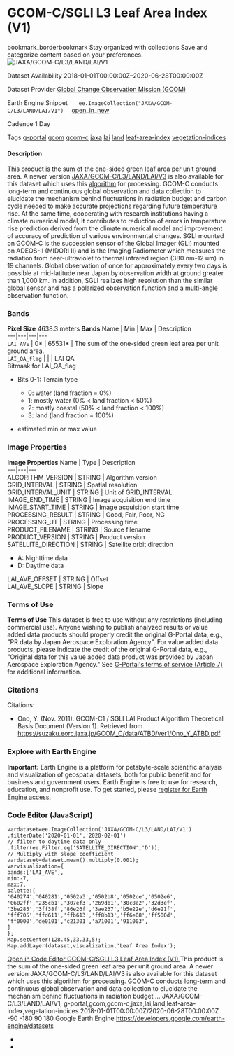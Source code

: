  
#  GCOM-C/SGLI L3 Leaf Area Index (V1) 
bookmark_borderbookmark Stay organized with collections  Save and categorize content based on your preferences. 
![JAXA/GCOM-C/L3/LAND/LAI/V1](https://developers.google.com/earth-engine/datasets/images/JAXA/JAXA_GCOM-C_L3_LAND_LAI_V1_sample.png) 

Dataset Availability
    2018-01-01T00:00:00Z–2020-06-28T00:00:00Z 

Dataset Provider
     [ Global Change Observation Mission (GCOM) ](https://suzaku.eorc.jaxa.jp/GCOM/index.html) 

Earth Engine Snippet
     `    ee.ImageCollection("JAXA/GCOM-C/L3/LAND/LAI/V1")   ` [ open_in_new ](https://code.earthengine.google.com/?scriptPath=Examples:Datasets/JAXA/JAXA_GCOM-C_L3_LAND_LAI_V1) 

Cadence
    1 Day 

Tags
     [g-portal](https://developers.google.com/earth-engine/datasets/tags/g-portal) [gcom](https://developers.google.com/earth-engine/datasets/tags/gcom) [gcom-c](https://developers.google.com/earth-engine/datasets/tags/gcom-c) [jaxa](https://developers.google.com/earth-engine/datasets/tags/jaxa) [lai](https://developers.google.com/earth-engine/datasets/tags/lai) [land](https://developers.google.com/earth-engine/datasets/tags/land) [leaf-area-index](https://developers.google.com/earth-engine/datasets/tags/leaf-area-index) [vegetation-indices](https://developers.google.com/earth-engine/datasets/tags/vegetation-indices)
#### Description
This product is the sum of the one-sided green leaf area per unit ground area.
A newer version [JAXA/GCOM-C/L3/LAND/LAI/V3](https://developers.google.com/earth-engine/datasets/catalog/JAXA_GCOM-C_L3_LAND_LAI_V3) is also available for this dataset which uses this [algorithm](https://suzaku.eorc.jaxa.jp/GCOM_C/data/product_std.html) for processing.
GCOM-C conducts long-term and continuous global observation and data collection to elucidate the mechanism behind fluctuations in radiation budget and carbon cycle needed to make accurate projections regarding future temperature rise. At the same time, cooperating with research institutions having a climate numerical model, it contributes to reduction of errors in temperature rise prediction derived from the climate numerical model and improvement of accuracy of prediction of various environmental changes. SGLI mounted on GCOM-C is the succession sensor of the Global Imager (GLI) mounted on ADEOS-II (MIDORI II) and is the Imaging Radiometer which measures the radiation from near-ultraviolet to thermal infrared region (380 nm-12 um) in 19 channels. Global observation of once for approximately every two days is possible at mid-latitude near Japan by observation width at ground greater than 1,000 km. In addition, SGLI realizes high resolution than the similar global sensor and has a polarized observation function and a multi-angle observation function.
### Bands
**Pixel Size** 4638.3 meters 
**Bands**
Name | Min | Max | Description  
---|---|---|---  
`LAI_AVE` |  0*  |  65531*  | The sum of the one-sided green leaf area per unit ground area.  
`LAI_QA_flag` |  |  | LAI QA  
Bitmask for LAI_QA_flag
  * Bits 0-1: Terrain type 
    * 0: water (land fraction = 0%)
    * 1: mostly water (0% < land fraction < 50%)
    * 2: mostly coastal (50% < land fraction < 100%)
    * 3: land (land fraction = 100%)

  
* estimated min or max value 
### Image Properties
**Image Properties**
Name | Type | Description  
---|---|---  
ALGORITHM_VERSION | STRING | Algorithm version  
GRID_INTERVAL | STRING | Spatial resolution  
GRID_INTERVAL_UNIT | STRING | Unit of GRID_INTERVAL  
IMAGE_END_TIME | STRING | Image acquisition end time  
IMAGE_START_TIME | STRING | Image acquisition start time  
PROCESSING_RESULT | STRING | Good, Fair, Poor, NG  
PROCESSING_UT | STRING | Processing time  
PRODUCT_FILENAME | STRING | Source filename  
PRODUCT_VERSION | STRING | Product version  
SATELLITE_DIRECTION | STRING | Satellite orbit direction
  * A: Nighttime data
  * D: Daytime data

  
LAI_AVE_OFFSET | STRING | Offset  
LAI_AVE_SLOPE | STRING | Slope  
### Terms of Use
**Terms of Use**
This dataset is free to use without any restrictions (including commercial use). Anyone wishing to publish analyzed results or value added data products should properly credit the original G-Portal data, e.g., "PR data by Japan Aerospace Exploration Agency". For value added data products, please indicate the credit of the original G-Portal data, e.g., "Original data for this value added data product was provided by Japan Aerospace Exploration Agency."
See [G-Portal's terms of service (Article 7)](https://gportal.jaxa.jp/gpr/index/eula?lang=en) for additional information.
### Citations
Citations:
  * Ono, Y. (Nov. 2011). GCOM-C1 / SGLI LAI Product Algorithm Theoretical Basis Document (Version 1). Retrieved from <https://suzaku.eorc.jaxa.jp/GCOM_C/data/ATBD/ver1/Ono_Y_ATBD.pdf>


### Explore with Earth Engine
**Important:** Earth Engine is a platform for petabyte-scale scientific analysis and visualization of geospatial datasets, both for public benefit and for business and government users. Earth Engine is free to use for research, education, and nonprofit use. To get started, please [register for Earth Engine access.](https://console.cloud.google.com/earth-engine)
### Code Editor (JavaScript)
```
vardataset=ee.ImageCollection('JAXA/GCOM-C/L3/LAND/LAI/V1')
.filterDate('2020-01-01','2020-02-01')
// filter to daytime data only
.filter(ee.Filter.eq('SATELLITE_DIRECTION','D'));
// Multiply with slope coefficient
vardataset=dataset.mean().multiply(0.001);
varvisualization={
bands:['LAI_AVE'],
min:-7,
max:7,
palette:[
'040274','040281','0502a3','0502b8','0502ce','0502e6',
'0602ff','235cb1','307ef3','269db1','30c8e2','32d3ef',
'3be285','3ff38f','86e26f','3ae237','b5e22e','d6e21f',
'fff705','ffd611','ffb613','ff8b13','ff6e08','ff500d',
'ff0000','de0101','c21301','a71001','911003',
]
};
Map.setCenter(128.45,33.33,5);
Map.addLayer(dataset,visualization,'Leaf Area Index');
```
[ Open in Code Editor ](https://code.earthengine.google.com/?scriptPath=Examples:Datasets/JAXA/JAXA_GCOM-C_L3_LAND_LAI_V1)
[ GCOM-C/SGLI L3 Leaf Area Index (V1) ](https://developers.google.com/earth-engine/datasets/catalog/JAXA_GCOM-C_L3_LAND_LAI_V1)
This product is the sum of the one-sided green leaf area per unit ground area. A newer version JAXA/GCOM-C/L3/LAND/LAI/V3 is also available for this dataset which uses this algorithm for processing. GCOM-C conducts long-term and continuous global observation and data collection to elucidate the mechanism behind fluctuations in radiation budget …
JAXA/GCOM-C/L3/LAND/LAI/V1, g-portal,gcom,gcom-c,jaxa,lai,land,leaf-area-index,vegetation-indices 
2018-01-01T00:00:00Z/2020-06-28T00:00:00Z
-90 -180 90 180 
Google Earth Engine
https://developers.google.com/earth-engine/datasets
  * [ ](https://doi.org/https://suzaku.eorc.jaxa.jp/GCOM/index.html)
  * [ ](https://doi.org/https://developers.google.com/earth-engine/datasets/catalog/JAXA_GCOM-C_L3_LAND_LAI_V1)


